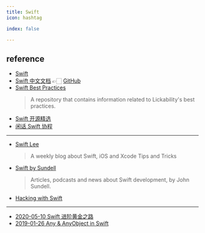 ```yaml
---
title: Swift
icon: hashtag

index: false

---
```


<!-- more -->

## reference

- [Swift](https://swift.org)
- [Swift 中文文档](https://gitbook.swiftgg.team/swift) 👉🏻 [GitHub](https://github.com/SwiftGGTeam/the-swift-programming-language-in-chinese)
- [Swift Best Practices](https://github.com/Lickability/swift-best-practices)
    > A repository that contains information related to Lickability's best practices.
- [Swift 开源精选](https://github.com/ipader/SwiftGuide)
- [闲话 Swift 协程](https://www.bennyhuo.com/book/swift-coroutines)

------

- [Swift Lee](https://www.avanderlee.com/)
    > A weekly blog about Swift, iOS and Xcode Tips and Tricks
- [Swift by Sundell](https://www.swiftbysundell.com/)
    > Articles, podcasts and news about Swift development, by John Sundell.
- [Hacking with Swift](https://www.hackingwithswift.com/)

------

- [2020-05-10 Swift 进阶黄金之路](https://juejin.cn/post/6844904152951193608#heading-0)
- [2019-01-26 Any & AnyObject in Swift](https://zxy.vercel.app/any-anyobject-in-swift)